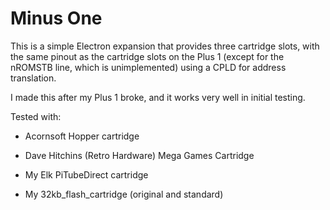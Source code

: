 Minus One
=========

This is a simple Electron expansion that provides three cartridge
slots, with the same pinout as the cartridge slots on the Plus 1
(except for the nROMSTB line, which is unimplemented) using a CPLD for
address translation.

I made this after my Plus 1 broke, and it works very well in initial
testing.

Tested with:

- Acornsoft Hopper cartridge

- Dave Hitchins (Retro Hardware) Mega Games Cartridge

- My Elk PiTubeDirect cartridge

- My 32kb_flash_cartridge (original and standard)
